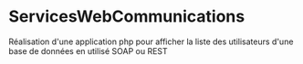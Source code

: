 # ServicesWebCommunications
Réalisation d'une application php pour afficher la liste des utilisateurs d'une base de données en utilisé SOAP ou REST

